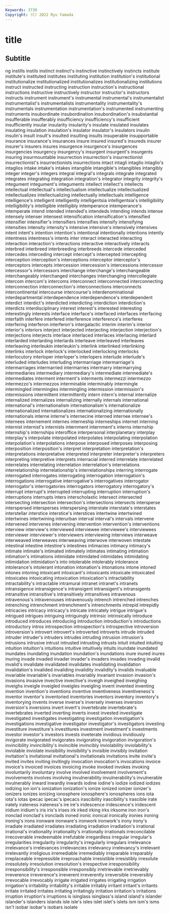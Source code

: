 ```yaml
---
Keywords: 3739
Copyright: (C) 2022 Ryu Yamada
---
```



# title

## Subtitle
ng instills instils instinct instinct's instinctive instinctively instincts institute
institute's instituted institutes instituting institution institution's institutional institutionalize institutionalized institutionalizes
institutionalizing institutions instruct instructed instructing instruction instruction's instructional instructions instructive
instructively instructor instructor's instructors instructs instrument instrument's instrumental instrumental's instrumentalist
instrumentalist's instrumentalists instrumentality instrumentality's instrumentals instrumentation instrumentation's instrumented instrumenting instruments
insubordinate insubordination insubordination's insubstantial insufferable insufferably insufficiency insufficiency's insufficient insufficiently
insular insularity insularity's insulate insulated insulates insulating insulation insulation's insulator
insulator's insulators insulin insulin's insult insult's insulted insulting insults insuperable
insupportable insurance insurance's insurances insure insured insured's insureds insurer insurer's
insurers insures insurgence insurgence's insurgences insurgencies insurgency insurgency's insurgent insurgent's
insurgents insuring insurmountable insurrection insurrection's insurrectionist insurrectionist's insurrectionists insurrections intact
intagli intaglio intaglio's intaglios intake intake's intakes intangible intangible's intangibles
intangibly integer integer's integers integral integral's integrals integrate integrated integrates
integrating integration integration's integrator integrity integrity's integument integument's integuments intellect
intellect's intellects intellectual intellectual's intellectualism intellectualize intellectualized intellectualizes intellectualizing intellectually
intellectuals intelligence intelligence's intelligent intelligently intelligentsia intelligentsia's intelligibility intelligibility's intelligible
intelligibly intemperance intemperance's intemperate intend intended intended's intendeds intending intends
intense intensely intenser intensest intensification intensification's intensified intensifier intensifier's intensifiers
intensifies intensify intensifying intensities intensity intensity's intensive intensive's intensively intensives
intent intent's intention intention's intentional intentionally intentions intently intentness intentness's
intents inter interact interacted interacting interaction interaction's interactions interactive interactively
interacts interbred interbreed interbreeding interbreeds intercede interceded intercedes interceding intercept
intercept's intercepted intercepting interception interception's interceptions interceptor interceptor's interceptors intercepts
intercession intercession's intercessions intercessor intercessor's intercessors interchange interchange's interchangeable interchangeably
interchanged interchanges interchanging intercollegiate intercom intercom's intercoms interconnect interconnected interconnecting
interconnection interconnection's interconnections interconnects intercontinental intercourse intercourse's interdenominational interdepartmental interdependence
interdependence's interdependent interdict interdict's interdicted interdicting interdiction interdiction's interdicts interdisciplinary
interest interest's interested interesting interestingly interests interface interface's interfaced interfaces
interfacing interfaith interfere interfered interference interference's interferes interfering interferon interferon's
intergalactic interim interim's interior interior's interiors interject interjected interjecting interjection
interjection's interjections interjects interlace interlaced interlaces interlacing interlard interlarded interlarding
interlards interleave interleaved interleaves interleaving interleukin interleukin's interlink interlinked interlinking
interlinks interlock interlock's interlocked interlocking interlocks interlocutory interloper interloper's interlopers
interlude interlude's interluded interludes interluding intermarriage intermarriage's intermarriages intermarried intermarries
intermarry intermarrying intermediaries intermediary intermediary's intermediate intermediate's intermediates interment interment's
interments intermezzi intermezzo intermezzo's intermezzos interminable interminably intermingle intermingled intermingles
intermingling intermission intermission's intermissions intermittent intermittently intern intern's internal internalize
internalized internalizes internalizing internally internals international international's internationalism internationalism's internationalize
internationalized internationalizes internationalizing internationally internationals interne interne's internecine interned internee
internee's internees internement internes interneship interneships internet interning internist internist's
internists internment internment's interns internship internship's internships interoffice interpersonal interplanetary
interplay interplay's interpolate interpolated interpolates interpolating interpolation interpolation's interpolations interpose
interposed interposes interposing interposition interposition's interpret interpretation interpretation's interpretations interpretative
interpreted interpreter interpreter's interpreters interpreting interpretive interprets interracial interred interrelate
interrelated interrelates interrelating interrelation interrelation's interrelations interrelationship interrelationship's interrelationships interring
interrogate interrogated interrogates interrogating interrogation interrogation's interrogations interrogative interrogative's interrogatives
interrogator interrogator's interrogatories interrogators interrogatory interrogatory's interrupt interrupt's interrupted interrupting
interruption interruption's interruptions interrupts inters interscholastic intersect intersected intersecting intersection
intersection's intersections intersects intersperse interspersed intersperses interspersing interstate interstate's interstates
interstellar interstice interstice's interstices intertwine intertwined intertwines intertwining interurban interval
interval's intervals intervene intervened intervenes intervening intervention intervention's interventions interview
interview's interviewed interviewee interviewee's interviewees interviewer interviewer's interviewers interviewing interviews
interweave interweaved interweaves interweaving interwove interwoven intestate intestinal intestine intestine's
intestines intimacies intimacy intimacy's intimate intimate's intimated intimately intimates intimating
intimation intimation's intimations intimidate intimidated intimidates intimidating intimidation intimidation's into
intolerable intolerably intolerance intolerance's intolerant intonation intonation's intonations intone intoned
intones intoning intoxicant intoxicant's intoxicants intoxicate intoxicated intoxicates intoxicating intoxication
intoxication's intractability intractability's intractable intramural intranet intranet's intranets intransigence intransigence's
intransigent intransigent's intransigents intransitive intransitive's intransitively intransitives intravenous intravenous's intravenouses
intravenously intrench intrenched intrenches intrenching intrenchment intrenchment's intrenchments intrepid intrepidly
intricacies intricacy intricacy's intricate intricately intrigue intrigue's intrigued intrigues intriguing
intriguingly intrinsic intrinsically introduce introduced introduces introducing introduction introduction's introductions
introductory intros introspection introspection's introspective introversion introversion's introvert introvert's introverted
introverts intrude intruded intruder intruder's intruders intrudes intruding intrusion intrusion's
intrusions intrusive intrust intrusted intrusting intrusts intuit intuited intuiting intuition
intuition's intuitions intuitive intuitively intuits inundate inundated inundates inundating inundation
inundation's inundations inure inured inures inuring invade invaded invader invader's
invaders invades invading invalid invalid's invalidate invalidated invalidates invalidating invalidation
invalidation's invalided invaliding invalidity invalidity's invalids invaluable invariable invariable's invariables
invariably invariant invasion invasion's invasions invasive invective invective's inveigh inveighed
inveighing inveighs inveigle inveigled inveigles inveigling invent invented inventing invention
invention's inventions inventive inventiveness inventiveness's inventor inventor's inventoried inventories inventors
inventory inventory's inventorying invents inverse inverse's inversely inverses inversion inversion's
inversions invert invert's invertebrate invertebrate's invertebrates inverted inverting inverts invest
invested investigate investigated investigates investigating investigation investigation's investigations investigative investigator
investigator's investigators investing investiture investiture's investitures investment investment's investments investor
investor's investors invests inveterate invidious invidiously invigorate invigorated invigorates invigorating
invigoration invigoration's invincibility invincibility's invincible invincibly inviolability inviolability's inviolable inviolate
invisibility invisibility's invisible invisibly invitation invitation's invitational invitational's invitationals invitations
invite invite's invited invites inviting invitingly invocation invocation's invocations invoice
invoice's invoiced invoices invoicing invoke invoked invokes invoking involuntarily involuntary
involve involved involvement involvement's involvements involves involving invulnerability invulnerability's invulnerable
invulnerably inward inwardly inwards iodine iodine's iodize iodized iodizes iodizing
ion ion's ionization ionization's ionize ionized ionizer ionizer's ionizers ionizes
ionizing ionosphere ionosphere's ionospheres ions iota iota's iotas ipecac ipecac's
ipecacs irascibility irascibility's irascible irate irately irateness irateness's ire ire's
iridescence iridescence's iridescent iridium iridium's iris iris's irises irk irked
irking irks irksome iron iron's ironclad ironclad's ironclads ironed ironic
ironical ironically ironies ironing ironing's irons ironware ironware's ironwork ironwork's
irony irony's irradiate irradiated irradiates irradiating irradiation irradiation's irrational irrational's
irrationality irrationality's irrationally irrationals irreconcilable irrecoverable irredeemable irrefutable irregardless irregular
irregular's irregularities irregularity irregularity's irregularly irregulars irrelevance irrelevance's irrelevances irrelevancies
irrelevancy irrelevancy's irrelevant irrelevantly irreligious irremediable irremediably irreparable irreparably irreplaceable
irrepressible irreproachable irresistible irresistibly irresolute irresolutely irresolution irresolution's irrespective irresponsibility
irresponsibility's irresponsible irresponsibly irretrievable irretrievably irreverence irreverence's irreverent irreverently irreversible
irreversibly irrevocable irrevocably irrigate irrigated irrigates irrigating irrigation irrigation's irritability
irritability's irritable irritably irritant irritant's irritants irritate irritated irritates irritating
irritatingly irritation irritation's irritations irruption irruption's irruptions is isinglass isinglass's
island island's islander islander's islanders islands isle isle's isles islet
islet's islets ism ism's isms isn't isobar isobar's isobars isolate
